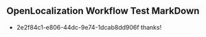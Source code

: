 ## OpenLocalization Workflow Test MarkDown
* 2e2f84c1-e806-44dc-9e74-1dcab8dd906f thanks!

<!--HONumber=Jul16_HO4-->


